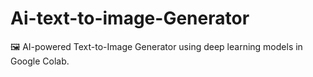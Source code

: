 # Ai-text-to-image-Generator
🖼️ AI-powered Text-to-Image Generator using deep learning models in Google Colab.
